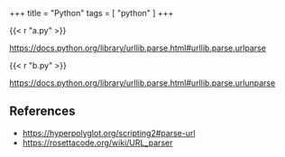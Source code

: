+++
title = "Python"
tags = [ "python" ]
+++

{{< r "a.py" >}}

<https://docs.python.org/library/urllib.parse.html#urllib.parse.urlparse>

{{< r "b.py" >}}

<https://docs.python.org/library/urllib.parse.html#urllib.parse.urlunparse>

## References

- <https://hyperpolyglot.org/scripting2#parse-url>
- <https://rosettacode.org/wiki/URL_parser>
